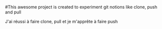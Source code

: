 #This awesome project is created to experiment git notions like clone, push and pull

J'ai réussi à faire clone, pull et je m'apprête à faire push
